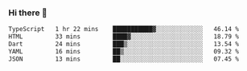 ### Hi there 👋

<!--START_SECTION:waka-->

```txt
TypeScript   1 hr 22 mins    ███████████▓░░░░░░░░░░░░░   46.14 %
HTML         33 mins         ████▓░░░░░░░░░░░░░░░░░░░░   18.79 %
Dart         24 mins         ███▒░░░░░░░░░░░░░░░░░░░░░   13.54 %
YAML         16 mins         ██▒░░░░░░░░░░░░░░░░░░░░░░   09.32 %
JSON         13 mins         ██░░░░░░░░░░░░░░░░░░░░░░░   07.45 %
```

<!--END_SECTION:waka-->


<!--
**AnkelMauCastillo/AnkelMauCastillo** is a ✨ _special_ ✨ repository because its `README.md` (this file) appears on your GitHub profile.

Here are some ideas to get you started:

- 🔭 I’m currently working on ...
- 🌱 I’m currently learning ...
- 👯 I’m looking to collaborate on ...
- 🤔 I’m looking for help with ...
- 💬 Ask me about ...
- 📫 How to reach me: ...
- 😄 Pronouns: ...
- ⚡ Fun fact: ...
-->
